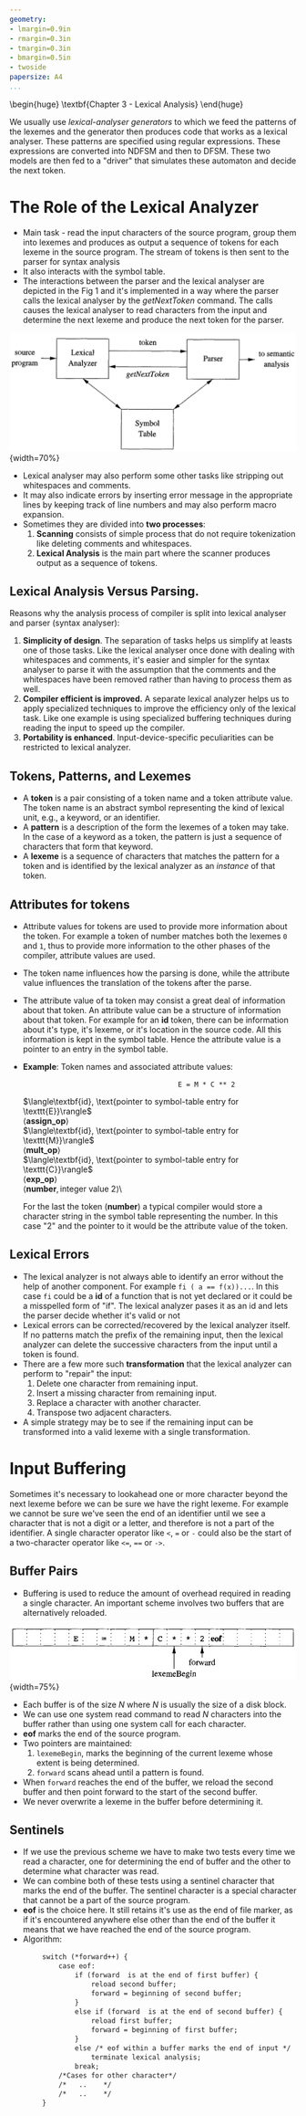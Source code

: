 ```yaml
---
geometry:
- lmargin=0.9in
- rmargin=0.3in
- tmargin=0.3in
- bmargin=0.5in
- twoside
papersize: A4
...
```


\begin{huge}
\textbf{Chapter 3 - Lexical Analysis}
\end{huge}


We usually use *lexical-analyser generators* to which we feed the patterns of
the lexemes and the generator then produces code that works as a lexical
analyser. These patterns are specified using regular expressions. These
expressions are converted into NDFSM and then to DFSM. These two models are
then fed to a "driver" that simulates these automaton and decide the next
token.

# The Role of the Lexical Analyzer

- Main task - read the input characters of the source program, group them into
  lexemes and produces as output a sequence of tokens for each lexeme in the
  source program. The stream of tokens is then sent to the parser for syntax
  analysis
- It also interacts with the symbol table.
- The interactions between the parser and the lexical analyser are depicted in
  the Fig 1 and it's implemented in a way where the parser calls the lexical
  analyser by the *getNextToken* command. The calls causes the lexical analyser
  to read characters from the input and determine the next lexeme and produce
  the next token for the parser.

![Interaction between Lexical Analyser and parser](img/interaction-parser-lex.png){width=70%}

- Lexical analyser may also perform some other tasks like stripping out
  whitespaces and comments.
- It may also indicate errors by inserting error message in the appropriate
  lines by keeping track of line numbers and may also perform macro expansion.
- Sometimes they are divided into **two processes**:
  1. **Scanning** consists of simple process that do not require tokenization
  like deleting comments and whitespaces.
  2. **Lexical Analysis** is the main part where the scanner produces output as
  a sequence of tokens.

## Lexical Analysis Versus Parsing.

Reasons why the analysis process of compiler is split into lexical analyser and
parser (syntax analyser):

1. **Simplicity of design**. The separation of tasks helps us simplify at
   leasts one of those tasks. Like the lexical analyser once done with dealing
   with whitespaces and comments, it's easier and simpler for the syntax
   analyser to parse it with the assumption that the comments and the
   whitespaces have been removed rather than having to process them as well.
2. **Compiler efficient is improved.** A separate lexical analyzer helps us to
   apply specialized techniques to improve the efficiency only of the lexical
   task. Like one example is using specialized buffering techniques during
   reading the input to speed up the compiler.
3. **Portability is enhanced**. Input-device-specific peculiarities can be
   restricted to lexical analyzer.

## Tokens, Patterns, and Lexemes

- A **token** is a pair consisting of a token name and a token attribute value.
  The token name is an abstract symbol representing the kind of lexical unit,
  e.g., a keyword, or an identifier.
- A **pattern** is a description of the form the lexemes of a token may take.
  In the case of a keyword as a token, the pattern is just a sequence of
  characters that form that keyword.
- A **lexeme** is a sequence of characters that matches the pattern for a token
  and is identified by the lexical analyzer as an *instance* of that token.

## Attributes for tokens

- Attribute values for tokens are used to provide more information about the
  token. For example a token of number matches both the lexemes `0` and `1`,
  thus to provide more information to the other phases of the compiler,
  attribute values are used.
- The token name influences how the parsing is done, while the attribute value
  influences the translation of the tokens after the parse.
- The attribute value of ta token may consist a great deal of information about
  that token. An attribute value can be a structure of information about that
  token. For example for an **id** token, there can be information about it's
  type, it's lexeme, or it's location in the source code. All this information
  is kept in the symbol table. Hence the attribute value is a pointer to an
  entry in the symbol table.
- **Example**: Token names and associated attribute values:

                                            E = M * C ** 2

  $\langle\textbf{id}, \text{pointer to symbol-table entry for \texttt{E}}\rangle$\
$\langle\textbf{assign\_op}\rangle$\
$\langle\textbf{id}, \text{pointer to symbol-table entry for \texttt{M}}\rangle$\
$\langle\textbf{mult\_op}\rangle$\
$\langle\textbf{id}, \text{pointer to symbol-table entry for \texttt{C}}\rangle$\
$\langle\textbf{exp\_op}\rangle$\
$\langle\textbf{number}, \text{integer value 2}\rangle$\

  For the last the token (**number**) a typical compiler would store a
  character string in the symbol table representing the number. In this case
  "2" and the pointer to it would be the attribute value of the token.

## Lexical Errors
- The lexical analyzer is not always able to identify an error without the help
  of another component. For example `fi ( a == f(x))...`. In this case `fi`
  could be a **id** of a function that is not yet declared or it could be a
  misspelled form of "if". The lexical analyzer pases it as an id and lets the
  parser decide whether it's valid or not
- Lexical errors can be corrected/recovered by the lexical analyzer itself. If
  no patterns match the prefix of the remaining input, then the lexical
  analyzer can delete the successive characters from the input until a token is
  found.
- There are a few more such **transformation** that the lexical analyzer can
  perform to "repair" the input:
  1. Delete one character from remaining input.
  2. Insert a missing character from remaining input.
  3. Replace a character with another character.
  4. Transpose two adjacent characters.
- A simple strategy may be to see if the remaining input can be transformed
  into a valid lexeme with a single transformation.


# Input Buffering

Sometimes it's necessary to lookahead one or more character beyond the next
lexeme before we can be sure we have the right lexeme. For example we cannot be
sure we've seen the end of an identifier until we see a character that is not a
digit or a letter, and therefore is not a part of the identifier. A single
character operator like `<`, `=` or `-` could also be the start of a two-character
operator like `<=`, `==` or `->`.

## Buffer Pairs

- Buffering is used to reduce the amount of overhead required in reading a
  single character. An important scheme involves two buffers that are
  alternatively reloaded.

![Pair of input bufferes](img/buffer.png){width=75%}

- Each buffer is of the size *N* where *N* is usually the size of a disk block.
- We can use one system read command to read *N* characters into the buffer
  rather than using one system call for each character.
- **eof** marks the end of the source program.
- Two pointers are maintained:
  1. `lexemeBegin`, marks the beginning of the current lexeme whose extent is
  being determined.
  2. `forward` scans ahead until a pattern is found.
- When `forward` reaches the end of the buffer, we reload the second buffer and
  then point forward to the start of the second buffer.
- We never overwrite a lexeme in the buffer before determining it.

## Sentinels

- If we use the previous scheme we have to make two tests every time we read a
  character, one for determining the end of buffer and the other to determine
  what character was read.
- We can combine both of these tests using a sentinel character that marks the
  end of the buffer. The sentinel character is a special character that cannot
  be a part of the source program.
- **eof** is the choice here. It still retains it's use as the end of file
  marker, as if it's encountered anywhere else other than the end of the buffer
  it means that we have reached the end of the source program.
- Algorithm:
```
        switch (*forward++) {
            case eof:
                if (forward  is at the end of first buffer) {
                    reload second buffer;
                    forward = beginning of second buffer;
                }
                else if (forward  is at the end of second buffer) {
                    reload first buffer;
                    forward = beginning of first buffer;
                }
                else /* eof within a buffer marks the end of input */
                    terminate lexical analysis;
                break;
            /*Cases for other character*/
            /*   ..    */
            /*   ..    */
        }
```
